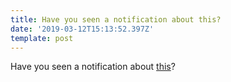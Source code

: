 ```yaml
---
title: Have you seen a notification about this?
date: '2019-03-12T15:13:52.397Z'
template: post
---
```

Have you seen a notification about [this](https://medium.com/@JulianDumitrasc/id-like-to-build-a-relationship-between-you-and-me-and-one-between-our-teams-1551c187269e)?

